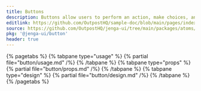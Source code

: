 ```yaml
---
title: Buttons
description: Buttons allow users to perform an action, make choices, and navigate to another page with a single tap. There are multiple styles available that are ideal for guiding users to where they need to move forward in a flow.
editlink: https://github.com/OutpostHQ/sample-doc/blob/main/pages/index.md
source: https://github.com/OutpostHQ/jenga-ui/tree/main/packages/atoms/src/button
pkg: '@jenga-ui/button'
header: true
---
```


{% pagetabs %}
{% tabpane type="usage" %} {% partial file="button/usage.md" /%} {% /tabpane %}
{% tabpane type="props" %} {% partial file="button/props.md" /%} {% /tabpane %}
{% tabpane type="design" %} {% partial file="button/design.md" /%} {% /tabpane %}
{% /pagetabs %}

